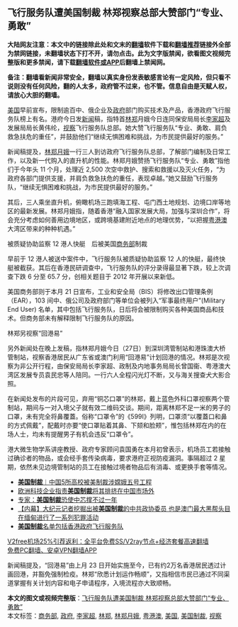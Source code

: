  <h2>飞行服务队遭美国制裁 林郑视察总部大赞部门“专业、勇敢”</h2> <p class="notice"><b>大陆网友注意：本文中的链接除此处和文末的<a href="https://github.com/bannedbook/fanqiang" >翻墙</a>软件下载和<a href="https://github.com/killgcd/justmysocks/blob/master/README.md">翻墙推荐</a>链接外全部为禁网链接，未翻墙状态下打不开，请勿点击。此为文字版禁闻，欲看图文视频完整版和更多禁闻，请下载<a href="https://github.com/bannedbook/fanqiang">翻墙软件或APP</a>后翻墙上禁闻网。</p><p>备注：翻墙看新闻非常安全，翻墙以真实身份发表敏感言论有一定风险，但只看不说则没有任何风险，翻的人太多，政府管不过来，也不管。信息自由是天赋人权，请放心大胆的翻墙。</b></p>  <div class="entry">  <p><a href="https://www.bannedbook.org/bnews/tag/%e7%be%8e%e5%9b%bd/" class="st_tag internal_tag" rel="tag" title="标签 美国 下的日志">美国</a>早前宣布，限制逾百中、俄企业及<a href="https://www.bannedbook.org/bnews/tag/%e6%94%bf%e5%ba%9c/" class="st_tag internal_tag" rel="tag" title="标签 政府 下的日志">政府</a>部门购买技术及产品，香港政府飞行服务队榜上有名。港府今日发<span class='wp_keywordlink_affiliate'><a href="https://www.bannedbook.org/" title="新闻">新闻</a></span>稿，指特首<a href="https://www.bannedbook.org/bnews/tag/%E6%9E%97%E9%83%91/" class="st_tag internal_tag" rel="tag" title="标签 林郑 下的日志">林郑</a>月娥今日连同保安局局长<a href="https://www.bannedbook.org/bnews/tag/%E6%9D%8E%E5%AE%B6%E8%B6%85/" class="st_tag internal_tag" rel="tag" title="标签 李家超 下的日志">李家超</a>及发展局局长黄伟纶，<a href="https://www.bannedbook.org/bnews/tag/%E8%A7%86%E5%AF%9F/" class="st_tag internal_tag" rel="tag" title="标签 视察 下的日志">视察</a>飞行服务队总部。她大赞飞行服务队“专业、勇敢、肩负救急扶危的重任”，并鼓励他们“继续无惧困难和挑战，为市民提供最好的服务。”</p> <p>新闻稿提及，<a href="https://www.bannedbook.org/bnews/tag/%e6%9e%97%e9%83%91%e6%9c%88%e5%a8%a5/" class="st_tag internal_tag" rel="tag" title="标签 林郑月娥 下的日志">林郑月娥</a>一行三人到访政府飞行服务队总部，了解部门编制及日常工作，以及新一代购入的直升机的性能。林郑月娥赞扬飞行服务队“专业、勇敢”指他们于今年头 11 个月，处理近 2,500 次空中救护、搜索和救援以及灭火任务，“为政府各部门提供支援，并肩负救急扶危的重任，表现卓越。”她又鼓励飞行服务队，“继续无惧困难和挑战，为市民提供最好的服务。”</p> <p>其后，三人乘坐直升机，俯瞰机场三跑填海工程、屯门西土地规划、边境口岸等地区的最新发展。林郑月娥指，随着香港“融入国家发展大局，加强与深圳合作”，将会充分考虑如何善用边境地区，或跨境基建附近地点的地理优势，“以把握<a href="https://www.bannedbook.org/bnews/tag/%E7%B2%A4%E6%B8%AF%E6%BE%B3/" class="st_tag internal_tag" rel="tag" title="标签 粤港澳 下的日志">粤港澳</a>大湾区带来的种种机遇。”</p>  <p>被质疑协助监察 12 港人快艇　后被美国<a href="https://www.bannedbook.org/bnews/tag/%e5%95%86%e5%8a%a1%e9%83%a8/" class="st_tag internal_tag" rel="tag" title="标签 商务部 下的日志">商务部</a>制裁</p> <p>早前于 12 港人被送中案件中，飞行服务队被质疑协助监察 12 人的快艇，最终快艇被截获。其后在香港民研调查中，飞行服务队的评分录得最显著下跌，较上次调查下跌 6 分至 65.7 分，创相关题目于 2012 年开展以来新低。</p> <p>美国商务部则于本月 21 日宣布，工业和安全局（BIS）将修改出口管理条例（EAR），103 间中、俄公司及政府部门等单位会被列入“军事最终用户”(Military End User) 名单，其中包括飞行服务队，日后将会被限制购买各种美国商品和技术。但商务部未有解释限制飞行服务队的原因。</p>  <p>林郑另视察“回港易”</p> <p>另外新闻处在晚上发稿，指林郑月娥今日（27日）到深圳湾管制站和港珠澳大桥管制站，视察香港居民从广东省或澳门利用“回港易”计划回港的情况。林郑是次视察为非公开行程，由保安局局长李家超、政制及内地事务局局长曾国衞、粤港澳大湾区发展专员袁民忠等人陪同。一行六人全程闪光灯不断，又与海关搜查犬大影合照。</p> <p>在新闻处发布的片段可见，弃用“铜芯口罩”的林郑，戴上蓝色外科口罩视察两个管制站，期间与一对入境父子就有效二维码交谈。期间，距离林郑不足一米的男子的口罩，未有完全将鼻覆蓋。俗称“口罩令”的《599I》列明，口罩须“以覆蓋口和鼻的方式佩戴”，配戴时亦要“使口罩贴着其鼻、下颏和脸颊”，惟包括林郑在内的在场人士，均未有提醒男子有机会违反“口罩令”。</p>  <p>港大微生物学系讲座教授、政府专家顾问袁国勇在本月初曾表示，机场员工若接触过确诊者的物品，或会经手套传染病毒，要求港府正视防疫漏洞。事隔超过 2 星期，依然未见边境管制站的员工在接触过境者物品后有消毒、或更换手套等情况。</p> <ul class='op-related-articles' title='相关阅读'> <li><a href='https://www.bannedbook.org/bnews/baitai/20201225/1454883.html' target='_blank'><b>美国制裁</b>︱中国5所高校被美制裁涉嫦娥五号工程</a></li> <li><a href='https://www.bannedbook.org/bnews/worldnews/usa/20201224/1454150.html' target='_blank'>欧洲科技企业指责<b>美国制裁</b>将其排挤在中国市场外</a></li> <li><a href='https://www.bannedbook.org/bnews/comments/20201224/1453817.html' target='_blank'>专家：<b>美国制裁</b>恐使中芯撑不过一年</a></li> <li><a href='https://www.bannedbook.org/bnews/bannedvideo/20201223/1453097.html' target='_blank'>【内幕】大纪元记者挖掘出被<b>美国制裁</b>的中共政协委员 也是澳门最大黑帮头目 在缅甸进行了一系列犯罪活动</a></li> <li><a href='https://www.bannedbook.org/bnews/headline/20201222/1452928.html' target='_blank'><b>美国制裁</b>名单包括香港政府飞行服务队</a></li> </ul> <p class="texttj"> <a href="https://www.bannedbook.org/forum23/topic22702.html" target="_blank">V2free机场25%引荐返利：全平台免费SS/V2ray节点+经济套餐高速翻墙</a><br/> <a href="https://github.com/bannedbook/fanqiang/wiki/%E7%A6%81%E9%97%BB%E7%BD%91%E5%AE%89%E5%8D%93%E7%BF%BB%E5%A2%99%E6%96%B0%E9%97%BBAPP" target="_blank">免费PC翻墙、安卓VPN翻墙APP</a></p><p>新闻稿提及，“回港易”由上月 23 日开始实施至今，已有约2万名香港居民透过计画回港，并豁免强制检疫。林郑“欣悉计划运作畅顺”，又指相信市民已通过不同渠道掌握有关计划内容和电子申请程序，入境流程亦大致顺畅。</p><a name='sharetosocial'></a>       <div><b>本文的图文或视频完整版</b>：<a href='https://www.bannedbook.org/bnews/comments/20201228/1456098.html'>飞行服务队遭美国制裁 林郑视察总部大赞部门“专业、勇敢”</a></div>  </div><!--END ENTRY--> <div class="postfooter"> <div>本文标签：<a href="https://www.bannedbook.org/bnews/tag/%e5%95%86%e5%8a%a1%e9%83%a8/" rel="tag">商务部</a>, <a href="https://www.bannedbook.org/bnews/tag/%e6%94%bf%e5%ba%9c/" rel="tag">政府</a>, <a href="https://www.bannedbook.org/bnews/tag/%E6%9D%8E%E5%AE%B6%E8%B6%85/" rel="tag">李家超</a>, <a href="https://www.bannedbook.org/bnews/tag/%E6%9E%97%E9%83%91/" rel="tag">林郑</a>, <a href="https://www.bannedbook.org/bnews/tag/%e6%9e%97%e9%83%91%e6%9c%88%e5%a8%a5/" rel="tag">林郑月娥</a>, <a href="https://www.bannedbook.org/bnews/tag/%E7%B2%A4%E6%B8%AF%E6%BE%B3/" rel="tag">粤港澳</a>, <a href="https://www.bannedbook.org/bnews/tag/%e7%be%8e%e5%9b%bd/" rel="tag">美国</a>, <a href="https://www.bannedbook.org/bnews/tag/%E7%BE%8E%E5%9B%BD%E5%88%B6%E8%A3%81/" rel="tag">美国制裁</a>, <a href="https://www.bannedbook.org/bnews/tag/%E8%A7%86%E5%AF%9F/" rel="tag">视察</a></div>  </div><!--END POSTFOOTER--> 